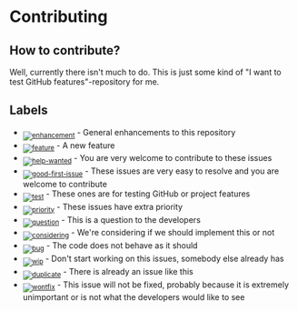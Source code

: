 # Contributing

## How to contribute?

Well, currently there isn't much to do. This is just some kind of "I want to test GitHub features"-repository for me.

## Labels

* <sub>[![enhancement][enhancement]][enhancement_link]</sub> - General enhancements to this repository
* <sub>[![feature][feature]][feature_link]</sub> - A new feature
* <sub>[![help-wanted][help-wanted]][help-wanted_link]</sub> - You are very welcome to contribute to these issues
* <sub>[![good-first-issue][good-first-issue]][good-first-issue_link]</sub> - These issues are very easy to resolve and you are welcome to contribute
* <sub>[![test][test]][test_link]</sub> - These ones are for testing GitHub or project features
* <sub>[![priority][priority]][priority_link]</sub> - These issues have extra priority
* <sub>[![question][question]][question_link]</sub> - This is a question to the developers
* <sub>[![considering][considering]][considering_link]</sub> - We're considering if we should implement this or not
* <sub>[![bug][bug]][bug_link]</sub> - The code does not behave as it should
* <sub>[![wip][wip]][wip_link]</sub> -  Don't start working on this issues, somebody else already has
* <sub>[![duplicate][duplicate]][duplicate_link]</sub> - There is already an issue like this
* <sub>[![wontfix][wontfix]][wontfix_link]</sub> - This issue will not be fixed, probably because it is extremely unimportant or is not what the developers would like to see
  
[enhancement]: http://labl.es/svg?text=enhancement&bgcolor=c5def5
[duplicate]: http://labl.es/svg?text=duplicate&bgcolor=cccccc
[feature]: http://labl.es/svg?text=feature&bgcolor=c5def5
[help-wanted]: http://labl.es/svg?text=help%20wanted&bgcolor=c2e0c6
[good-first-issue]: http://labl.es/svg?text=good%20first%20issue&bgcolor=0e8a16
[test]: http://labl.es/svg?text=test&bgcolor=fef2c0
[priority]: http://labl.es/svg?text=priority&bgcolor=5319e7
[question]: http://labl.es/svg?text=question&bgcolor=cc317c
[considering]: http://labl.es/svg?text=considering&bgcolor=d4c5f9
[bug]: http://labl.es/svg?text=bug&bgcolor=d93f0b
[wip]: http://labl.es/svg?text=wip&bgcolor=fbca04
[wontfix]: http://labl.es/svg?text=wontfix&bgcolor=ffffff

[enhancement_link]: https://github.com/hikemaniac/hello-world/issues?q=is%3Aopen+is%3Aissue+label%3Aenhancement
[duplicate_link]: https://github.com/hikemaniac/hello-world/issues?q=is%3Aopen+is%3Aissue+label%3Aduplicate
[feature_link]: https://github.com/hikemaniac/hello-world/issues?q=is%3Aopen+is%3Aissue+label%3Afeature
[help-wanted_link]: https://github.com/hikemaniac/hello-world/issues?q=is%3Aopen+is%3Aissue+label%3A%20help%20wanted
[good-first-issue_link]: https://github.com/hikemaniac/hello-world/issues?q=is%3Aopen+is%3Aissue+label%3A%20good%20first%20issue%20
[test_link]: https://github.com/hikemaniac/hello-world/issues?q=is%3Aopen+is%3Aissue+label%3Aftest
[priority_link]: https://github.com/hikemaniac/hello-world/issues?q=is%3Aopen+is%3Aissue+label%3Apriority
[question_link]: https://github.com/hikemaniac/hello-world/issues?q=is%3Aopen+is%3Aissue+label%3Aquestion
[considering_link]: https://github.com/hikemaniac/hello-world/issues?q=is%3Aopen+is%3Aissue+label%3Aconsidering
[bug_link]: https://github.com/hikemaniac/hello-world/issues?q=is%3Aopen+is%3Aissue+label%3Abug
[wip_link]: https://github.com/hikemaniac/hello-world/issues?q=is%3Aopen+is%3Aissue+label%3Awip
[wontfix_link]: https://github.com/hikemaniac/hello-world/issues?q=is%3Aopen+is%3Aissue+label%3Awontfix
